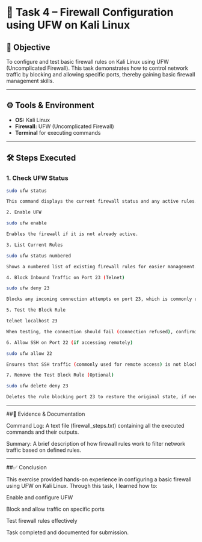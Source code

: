 # 🔐 Task 4 – Firewall Configuration using UFW on Kali Linux

## 🎯 Objective
To configure and test basic firewall rules on Kali Linux using UFW (Uncomplicated Firewall). This task demonstrates how to control network traffic by blocking and allowing specific ports, thereby gaining basic firewall management skills.

---

## ⚙️ Tools & Environment
- **OS:** Kali Linux
- **Firewall:** UFW (Uncomplicated Firewall)
- **Terminal** for executing commands

---

## 🛠 Steps Executed

### 1. Check UFW Status
```bash
sudo ufw status

This command displays the current firewall status and any active rules.

2. Enable UFW

sudo ufw enable

Enables the firewall if it is not already active.

3. List Current Rules

sudo ufw status numbered

Shows a numbered list of existing firewall rules for easier management.

4. Block Inbound Traffic on Port 23 (Telnet)

sudo ufw deny 23

Blocks any incoming connection attempts on port 23, which is commonly used for Telnet.

5. Test the Block Rule

telnet localhost 23

When testing, the connection should fail (connection refused), confirming that port 23 is blocked.

6. Allow SSH on Port 22 (if accessing remotely)

sudo ufw allow 22

Ensures that SSH traffic (commonly used for remote access) is not blocked.

7. Remove the Test Block Rule (Optional)

sudo ufw delete deny 23

Deletes the rule blocking port 23 to restore the original state, if needed.

```
---

##📸 Evidence & Documentation

Command Log: A text file (firewall_steps.txt) containing all the executed commands and their outputs.

Summary: A brief description of how firewall rules work to filter network traffic based on defined rules.


---

##✅ Conclusion

This exercise provided hands-on experience in configuring a basic firewall using UFW on Kali Linux. Through this task, I learned how to:

Enable and configure UFW

Block and allow traffic on specific ports

Test firewall rules effectively


Task completed and documented for submission.
